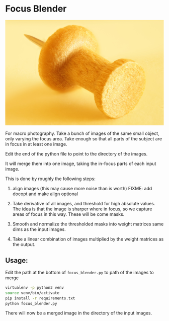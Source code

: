 # Focus Blender

![image](./resources/demo.jpg)

For macro photography.  Take a bunch of images of the same small object, only
varying the focus area.  Take enough so that all parts of the subject are in
focus in at least one image.

Edit the end of the python file to point to the directory of the images.

It will merge them into one image, taking the in-focus parts of each input
image.

This is done by roughly the following steps:

1. align images (this may cause more noise than is worth)
    FIXME: add docopt and make align optional

2. Take derivative of all images, and threshold for high absolute values.  The
   idea is that the image is sharper where in focus, so we capture areas of
   focus in this way.  These will be come masks.

3.  Smooth and normalize the thresholded masks into weight matrices same dims
    as the input images.

4.  Take a linear combination of images multiplied by the weight matrices as
    the output.

## Usage:

Edit the path at the bottom of `focus_blender.py` to path of the images to
merge

```bash
virtualenv -p python3 venv
source venv/bin/activate
pip install -r requirements.txt
python focus_blender.py
```
There will now be a merged image in the directory of the input images.

